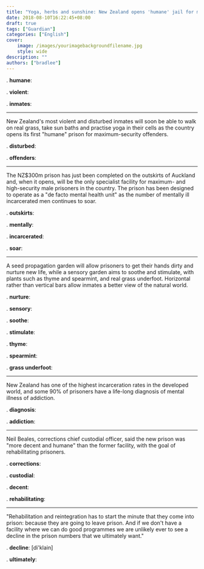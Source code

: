 ```yaml
---
title: "Yoga, herbs and sunshine: New Zealand opens 'humane' jail for most violent inmates"
date: 2018-08-10T16:22:45+08:00
draft: true
tags: ["Guardian"]
categories: ["English"]
cover:
    image: /images/yourimagebackgroundfilename.jpg
    style: wide
description: ""
authors: ["bradlee"]
---
```

. **humane**:

. **violent**:

. **inmates**:

---
New Zealand's most violent and disturbed inmates will soon be able to walk on real grass, take sun baths and practise yoga in their cells as the country opens its first "humane" prison for maximum-security offenders.

. **disturbed**:

. **offenders**:

---
The NZ$300m prison has just been completed on the outskirts of Auckland and, when it opens, will be the only specialist facility for maximum- and high-security male prisoners in the country. The prison has been designed to operate as a "de facto mental health unit" as the number of mentally ill incarcerated men continues to soar.

. **outskirts**:

. **mentally**:

. **incarcerated**:

. **soar**:

---
A seed propagation garden will allow prisoners to get their hands dirty and nurture new life, while a sensory garden aims to soothe and stimulate, with plants such as thyme and spearmint, and real grass underfoot. Horizontal rather than vertical bars allow inmates a better view of the natural world.

. **nurture**:

. **sensory**:

. **soothe**:

. **stimulate**:

. **thyme**:

. **spearmint**:

. **grass underfoot**:

---
New Zealand has one of the highest incarceration rates in the developed world, and some 90% of prisoners have a life-long diagnosis of mental illness of addiction.

. **diagnosis**:

. **addiction**:

---
Neil Beales, corrections chief custodial officer, said the new prison was "more decent and humane" than the former facility, with the goal of rehabilitating prisoners.

. **corrections**:

. **custodial**:

. **decent**:

. **rehabilitating**:

---
"Rehabilitation and reintegration has to start the minute that they come into prison: because they are going to leave prison. And if we don't have a facility where we can do good programmes we are unlikely ever to see a decline in the prison numbers that we ultimately want."

. **decline**: [di'klain]

. **ultimately**:

